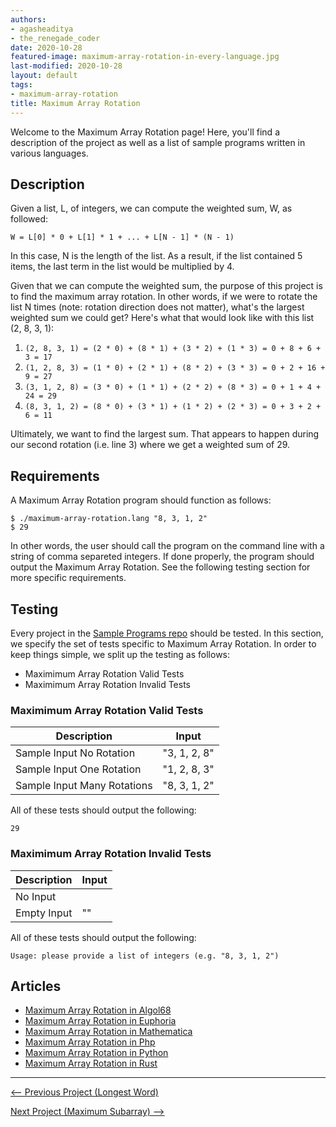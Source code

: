 ```yaml
---
authors:
- agasheaditya
- the_renegade_coder
date: 2020-10-28
featured-image: maximum-array-rotation-in-every-language.jpg
last-modified: 2020-10-28
layout: default
tags:
- maximum-array-rotation
title: Maximum Array Rotation
---
```


Welcome to the Maximum Array Rotation page! Here, you'll find a description of the project as well as a list of sample programs written in various languages.

## Description

Given a list, L, of integers, we can compute the weighted sum, W, as followed:

```
W = L[0] * 0 + L[1] * 1 + ... + L[N - 1] * (N - 1)
```

In this case, N is the length of the list. As a result, if the list contained 5 items,
the last term in the list would be multiplied by 4.

Given that we can compute the weighted sum, the purpose of this project is to
find the maximum array rotation. In other words, if we were to rotate the list N 
times (note: rotation direction does not matter), what's the largest weighted sum 
we could get? Here's what that would look like with this list (2, 8, 3, 1):

1. `(2, 8, 3, 1) = (2 * 0) + (8 * 1) + (3 * 2) + (1 * 3) = 0 + 8 + 6 + 3 = 17`
2. `(1, 2, 8, 3) = (1 * 0) + (2 * 1) + (8 * 2) + (3 * 3) = 0 + 2 + 16 + 9 = 27`
3. `(3, 1, 2, 8) = (3 * 0) + (1 * 1) + (2 * 2) + (8 * 3) = 0 + 1 + 4 + 24 = 29`
4. `(8, 3, 1, 2) = (8 * 0) + (3 * 1) + (1 * 2) + (2 * 3) = 0 + 3 + 2 + 6 = 11`

Ultimately, we want to find the largest sum. That appears to happen during our
second rotation (i.e. line 3) where we get a weighted sum of 29. 


## Requirements

A Maximum Array Rotation program should function as follows:

```shell
$ ./maximum-array-rotation.lang "8, 3, 1, 2"
$ 29
```

In other words, the user should call the program on the command line with a string
of comma separeted integers. If done properly, the program should output the 
Maximum Array Rotation. See the following testing section for more specific requirements.


## Testing

Every project in the [Sample Programs repo](https://github.com/TheRenegadeCoder/sample-programs) should be tested.
In this section, we specify the set of tests specific to Maximum Array Rotation.
In order to keep things simple, we split up the testing as follows:

- Maximimum Array Rotation Valid Tests
- Maximimum Array Rotation Invalid Tests

### Maximimum Array Rotation Valid Tests

| Description | Input |
| ----------- | ----- |
| Sample Input No Rotation | "3, 1, 2, 8" |
| Sample Input One Rotation | "1, 2, 8, 3" |
| Sample Input Many Rotations | "8, 3, 1, 2" |

All of these tests should output the following:

```
29
```

### Maximimum Array Rotation Invalid Tests

| Description | Input |
| ----------- | ----- |
| No Input |  |
| Empty Input | "" |

All of these tests should output the following:

```
Usage: please provide a list of integers (e.g. "8, 3, 1, 2")
```


## Articles

- [Maximum Array Rotation in Algol68](https://sampleprograms.io/projects/maximum-array-rotation/algol68)
- [Maximum Array Rotation in Euphoria](https://sampleprograms.io/projects/maximum-array-rotation/euphoria)
- [Maximum Array Rotation in Mathematica](https://sampleprograms.io/projects/maximum-array-rotation/mathematica)
- [Maximum Array Rotation in Php](https://sampleprograms.io/projects/maximum-array-rotation/php)
- [Maximum Array Rotation in Python](https://sampleprograms.io/projects/maximum-array-rotation/python)
- [Maximum Array Rotation in Rust](https://sampleprograms.io/projects/maximum-array-rotation/rust)

***

<nav class="project-nav">

<div id="prev" markdown="1">

[<-- Previous Project (Longest Word)](https://sampleprograms.io/projects/longest-word)

</div>

<div id="next" markdown="1">

[Next Project (Maximum Subarray) -->](https://sampleprograms.io/projects/maximum-subarray)

</div>

</nav>